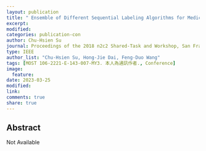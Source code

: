 ```yaml
---
layout: publication
title: " Ensemble of Different Sequential Labeling Algorithms for Medication and Adverse Drug Event Extraction."
excerpt:
modified:
categories: publication-con
author: Chu-Hsien Su
journal: Proceedings of the 2018 n2c2 Shared-Task and Workshop, San Francisco, USA.
type: IEEE
author_list: "Chu-Hsien Su, Hong-Jie Dai, Feng-Duo Wang"
tags: [MOST 106-2221-E-143-007-MY3. 本人為通訊作者., Conference]
image:
  feature:
date: 2023-03-25
modified: 
link: 
comments: true
share: true
---
```


## Abstract

Not Available